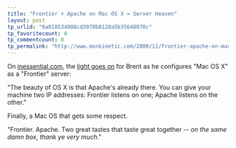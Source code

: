 ```yaml
---
title: "Frontier + Apache on Mac OS X = Server Heaven"
layout: post
tp_urlid: "6a010534988cd3970b0120a5b35648970c"
tp_favoritecount: 0
tp_commentcount: 0
tp_permalink: "http://www.monkinetic.com/2000/11/frontier-apache-on-mac-os-x-server-heaven.html"
---
```

On <a href="http://inessential.com/">inessential.com</a>, the <a href="http://inessential.com/2000/11/13.html">light goes on</a> for Brent as he configures &quot;Mac OS X&quot; as a &quot;Frontier&quot; server:

&quot;The beauty of OS X is that Apache&#39;s already there. You can give your machine two IP addresses: Frontier listens on one; Apache listens on the other.&quot;

Finally, a Mac OS that gets some respect.

&quot;Frontier. Apache. Two great tastes that taste great together -- <i>on the same damn box, thank ye very much</i>.&quot;
